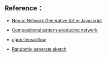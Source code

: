 ## Reference：
* [Neural Network Generative Art in Javascript](http://blog.otoro.net/2015/06/19/neural-network-generative-art/)
* [Compositional pattern-producing network](https://en.wikipedia.org/wiki/Compositional_pattern-producing_network)
* [cppn-tensorflow](https://github.com/hardmaru/cppn-tensorflow#cppn-tensorflow)

* [Randomly generate sketch](https://xiaotongm.github.io/Nature-of-Code/Final/RandomlyGene/)
